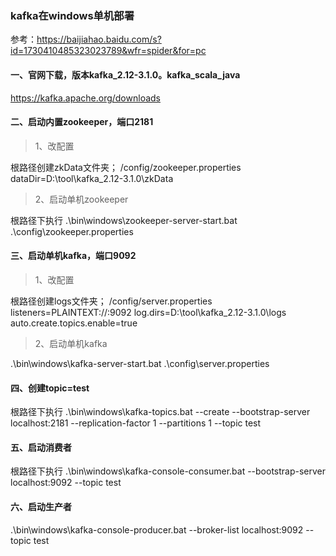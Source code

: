 ### kafka在windows单机部署

参考：https://baijiahao.baidu.com/s?id=1730410485323023789&wfr=spider&for=pc

#### 一、官网下载，版本kafka_2.12-3.1.0。kafka_scala_java
https://kafka.apache.org/downloads

#### 二、启动内置zookeeper，端口2181
> 1、改配置

根路径创建zkData文件夹；
/config/zookeeper.properties
dataDir=D:\\tool\\kafka_2.12-3.1.0\\zkData

> 2、启动单机zookeeper

根路径下执行
.\bin\windows\zookeeper-server-start.bat .\config\zookeeper.properties

#### 三、启动单机kafka，端口9092

> 1、改配置

根路径创建logs文件夹；
/config/server.properties
listeners=PLAINTEXT://:9092
log.dirs=D:\\tool\\kafka_2.12-3.1.0\\logs
auto.create.topics.enable=true

> 2、启动单机kafka

.\bin\windows\kafka-server-start.bat .\config\server.properties

#### 四、创建topic=test

根路径下执行
.\bin\windows\kafka-topics.bat --create --bootstrap-server  localhost:2181 --replication-factor 1 --partitions 1 --topic test

#### 五、启动消费者

根路径下执行
.\bin\windows\kafka-console-consumer.bat --bootstrap-server localhost:9092 --topic test

#### 六、启动生产者

.\bin\windows\kafka-console-producer.bat --broker-list localhost:9092 --topic test